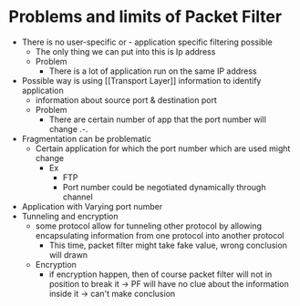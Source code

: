 # Problems and limits of Packet Filter
* There is no user-specific or - application specific filtering possible
	* The only thing we can put into this is Ip address
	* Problem
		* There is a lot of application run on the same IP address
* Possible way is using [[Transport Layer]]  information to identify application
	* information about source port & destination port 
	* Problem
		* There are certain number of app that the port number will change .-.
* Fragmentation can be problematic
	* Certain application for which the port number which are used might change 
		* Ex
			* FTP
			* Port number could be negotiated dynamically through channel
* Application with Varying port number 
* Tunneling and encryption
	* some protocol allow for tunneling other protocol by allowing encapsulating information from one protocol into another protocol
		 * This time, packet filter might take fake value, wrong conclusion will drawn
	 * Encryption
		 * if encryption happen, then of course packet filter will not in position to break it -> PF will have no clue about the information inside it -> can't make conclusion